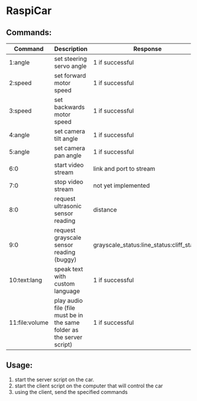# RaspiCar

## Commands:


| Command        | Description                                                            | Response                                      |
|----------------|------------------------------------------------------------------------|-----------------------------------------------|
| 1:angle        | set steering servo angle                                               | 1 if successful                               |
| 2:speed        | set forward motor speed                                                | 1 if successful                               |
| 3:speed        | set backwards motor speed                                              | 1 if successful                               |
| 4:angle        | set camera tilt angle                                                  | 1 if successful                               |
| 5:angle        | set camera pan angle                                                   | 1 if successful                               |
| 6:0            | start video stream                                                     | link and port to stream                       |
| 7:0            | stop video stream                                                      | not yet implemented                           |
| 8:0            | request ultrasonic sensor reading                                      | distance                                      |
| 9:0            | request grayscale sensor reading (buggy)                               | grayscale_status:line_status:cliff_status     |
| 10:text:lang   | speak text with custom language                                        | 1 if successful                               |
| 11:file:volume | play audio file (file must be in the same folder as the server script) | 1 if successful                               |

## Usage:

1. start the server script on the car.
2. start the client script on the computer that will control the car
3. using the client, send the specified commands
